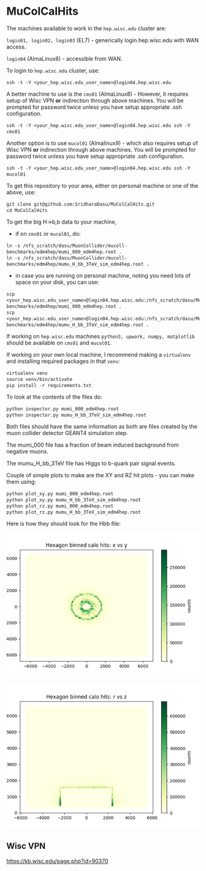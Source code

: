 # MuColCalHits

The machines available to work in the `hep.wisc.edu` cluster are:

`login01, login02, login03` (EL7) - generically login.hep.wisc.edu with WAN access.

`login04` (AlmaLinux8) - accessible from WAN.

To login to `hep.wisc.edu` cluster, use:

```
ssh -t -Y <your_hep.wisc.edu_user_name>@login04.hep.wisc.edu
```

A better machine to use is the `cms01` (AlmaLinux8) - However, it requires setup of Wisc VPN **or** indirection through above machines. You will be prompted for password twice unless you have setup appropriate .ssh configuration.

```
ssh -t -Y <your_hep.wisc.edu_user_name>@login04.hep.wisc.edu ssh -Y cms01
```

Another option is to use `mucol01` (Almalinux9) - which also requires setup of Wisc VPN **or** indirection through above machines. You will be prompted for password twice unless you have setup appropriate .ssh configuration.

```
ssh -t -Y <your_hep.wisc.edu_user_name>@login04.hep.wisc.edu ssh -Y mucol01
```

To get this repository to your area, either on personal machine or one of the above, use:

```
git clone git@github.com:SridharaDasu/MuColCalHits.git
cd MuColCalHits
```

To get the big H->b,b data to your machine, 

* if on `cms01` or `mucol01`, do:

```
ln -s /nfs_scratch/dasu/MuonCollider/mucoll-benchmarks/edm4hep/mumi_000_edm4hep.root .
ln -s /nfs_scratch/dasu/MuonCollider/mucoll-benchmarks/edm4hep/mumu_H_bb_3TeV_sim_edm4hep.root .
```

* in case you are running on personal machine, noting you need lots of space on your disk, you can use:

```
scp <your_hep.wisc.edu_user_name>@login04.hep.wisc.edu:/nfs_scratch/dasu/MuonCollider/mucoll-benchmarks/edm4hep/mumi_000_edm4hep.root .
scp <your_hep.wisc.edu_user_name>@login04.hep.wisc.edu:/nfs_scratch/dasu/MuonCollider/mucoll-benchmarks/edm4hep/mumu_H_bb_3TeV_sim_edm4hep.root .
```

If working on `hep.wisc.edu` machines `python3, upwork, numpy, matplotlib` should be available on `cms01` and `mucol01`.

If working on your own local machine, I recommend making a `virtualenv` and installing required packages in that `venv`:

```
virtualenv venv
source venv/bin/activate
pip install -r requirements.txt
```
To look at the contents of the files do:

```
python inspector.py mumi_000_edm4hep.root
python inspector.py mumu_H_bb_3TeV_sim_edm4hep.root
```

Both files should have the same information as both are files created by the muon collider detector GEANT4 simulation step.

The mumi_000 file has a fraction of beam induced background from negative muons.

The mumu_H_bb_3TeV file has Higgs to b-quark pair signal events.

Couple of simple plots to make are the XY and RZ hit plots - you can make them using:

```
python plot_xy.py mumi_000_edm4hep.root
python plot_xy.py mumu_H_bb_3TeV_sim_edm4hep.root
python plot_rz.py mumi_000_edm4hep.root
python plot_rz.py mumu_H_bb_3TeV_sim_edm4hep.root
```
Here is how they should look for the Hbb file:

![plot](x-y-hits.png)

![plot](r-z-hits.png)

## Wisc VPN

https://kb.wisc.edu/page.php?id=90370
